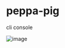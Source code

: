 # peppa-pig
cli console

![image](https://github.com/ClearSwicth/icon/blob/master/img/doraemon.jpeg?raw=true)